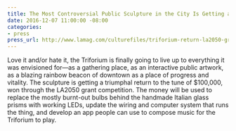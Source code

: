```yaml
---
title: The Most Controversial Public Sculpture in the City Is Getting a $100,000 Upgrade
date: 2016-12-07 11:00:00 -08:00
categories:
- press
press_url: http://www.lamag.com/culturefiles/triforium-return-la2050-grant/
---
```


Love it and/or hate it, the Triforium is finally going to live up to everything it was envisioned for—as a gathering place, as an interactive public artwork, as a blazing rainbow beacon of downtown as a place of progress and vitality. The sculpture is getting a triumphal return to the tune of $100,000, won through the LA2050 grant competition. The money will be used to replace the mostly burnt-out bulbs behind the handmade Italian glass prisms with working LEDs, update the wiring and computer system that runs the thing, and develop an app people can use to compose music for the Triforium to play.
